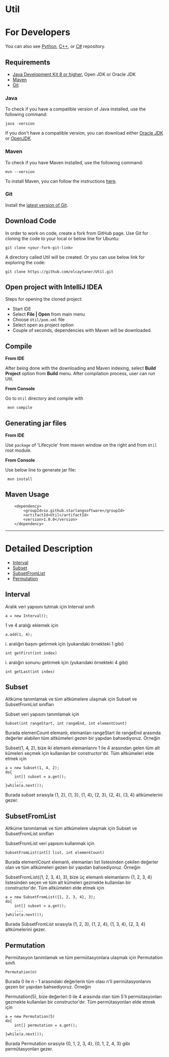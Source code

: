 # Util
For Developers
============
You can also see [Python](https://github.com/starlangsoftware/Util-Py), [C++](https://github.com/starlangsoftware/Util-CPP), or [C#](https://github.com/starlangsoftware/Util-CS) repository.

## Requirements

* [Java Development Kit 8 or higher](#java), Open JDK or Oracle JDK
* [Maven](#maven)
* [Git](#git)

### Java 

To check if you have a compatible version of Java installed, use the following command:

    java -version
    
If you don't have a compatible version, you can download either [Oracle JDK](https://www.oracle.com/technetwork/java/javase/downloads/jdk8-downloads-2133151.html) or [OpenJDK](https://openjdk.java.net/install/)    

### Maven
To check if you have Maven installed, use the following command:

    mvn --version
    
To install Maven, you can follow the instructions [here](https://maven.apache.org/install.html).      

### Git

Install the [latest version of Git](https://git-scm.com/book/en/v2/Getting-Started-Installing-Git).

## Download Code

In order to work on code, create a fork from GitHub page. 
Use Git for cloning the code to your local or below line for Ubuntu:

	git clone <your-fork-git-link>

A directory called Util will be created. Or you can use below link for exploring the code:

	git clone https://github.com/olcaytaner/Util.git

## Open project with IntelliJ IDEA

Steps for opening the cloned project:

* Start IDE
* Select **File | Open** from main menu
* Choose `Util/pom.xml` file
* Select open as project option
* Couple of seconds, dependencies with Maven will be downloaded. 


## Compile

**From IDE**

After being done with the downloading and Maven indexing, select **Build Project** option from **Build** menu. After compilation process, user can run Util.

**From Console**

Go to `Util` directory and compile with 

     mvn compile 

## Generating jar files

**From IDE**

Use `package` of 'Lifecycle' from maven window on the right and from `Util` root module.

**From Console**

Use below line to generate jar file:

     mvn install

## Maven Usage

        <dependency>
            <groupId>io.github.starlangsoftware</groupId>
            <artifactId>Util</artifactId>
            <version>1.0.0</version>
        </dependency>

------------------------------------------------

Detailed Description
============
+ [Interval](#interval)
+ [Subset](#subset)
+ [SubsetFromList](#subsetfromlist)
+ [Permutation](#permutation)

## Interval 

Aralık veri yapısını tutmak için Interval sınıfı

	a = new Interval();

1 ve 4 aralığı eklemek için

	a.add(1, 4);

i. aralığın başını getirmek için (yukarıdaki örnekteki 1 gibi)

	int getFirst(int index)

i. aralığın sonunu getirmek için (yukarıdaki örnekteki 4 gibi)

	int getLast(int index)

## Subset 

Altküme tanımlamak ve tüm altkümelere ulaşmak için Subset ve SubsetFromList sınıfları

Subset veri yapısını tanımlamak için

	Subset(int rangeStart, int rangeEnd, int elementCount)

Burada elemenCount elemanlı, elemanları rangeStart ile rangeEnd arasında değerler alabilen
tüm altkümeleri gezen bir yapıdan bahsediyoruz. Örneğin

Subset(1, 4, 2), bize iki elemanlı elemanlarını 1 ile 4 arasından gelen tüm alt kümeleri 
seçmek için kullanılan bir constructor'dır. Tüm altkümeleri elde etmek için

	a = new Subset(1, 4, 2);
	do{
		int[] subset = a.get();
		....
	}while(a.next());

Burada subset sırasıyla {1, 2}, {1, 3}, {1, 4}, {2, 3}, {2, 4}, {3, 4} altkümelerini gezer. 

## SubsetFromList 

Altküme tanımlamak ve tüm altkümelere ulaşmak için Subset ve SubsetFromList sınıfları

SubsetFromList veri yapısını kullanmak için

	SubsetFromList(int[] list, int elementCount)

Burada elementCount elemanlı, elemanları list listesinden çekilen değerler olan ve tüm 
altkümeleri gezen bir yapıdan bahsediyoruz. Örneğin

SubsetFromList({1, 2, 3, 4}, 3), bize üç elemanlı elemanlarını {1, 2, 3, 4} listesinden 
seçen ve tüm alt kümeleri gezmekte kullanılan bir constructor'dır. Tüm altkümeleri elde 
etmek için

	a = new SubsetFromList({1, 2, 3, 4}, 3);
	do{
		int[] subset = a.get();
		....
	}while(a.next());

Burada SubsetFromList sırasıyla {1, 2, 3}, {1, 2, 4}, {1, 3, 4}, {2, 3, 4} altkümelerini 
gezer. 

## Permutation

Permütasyon tanımlamak ve tüm permütasyonlara ulaşmak için Permutation sınıfı

	Permutation(n)

Burada 0 ile n - 1 arasındaki değerlerin tüm olası n'li permütasyonlarını gezen bir 
yapıdan bahsediyoruz. Örneğin

Permutation(5), bize değerleri 0 ile 4 arasında olan tüm 5'li permütasyonları gezmekte 
kullanılan bir constructor'dır. Tüm permütasyonları elde etmek için

	a = new Permutation(5)
	do{
		int[] permutation = a.get();
		...
	}while(a.next());

Burada Permutation sırasıyla {0, 1, 2, 3, 4}, {0, 1, 2, 4, 3} gibi permütasyonları gezer.
